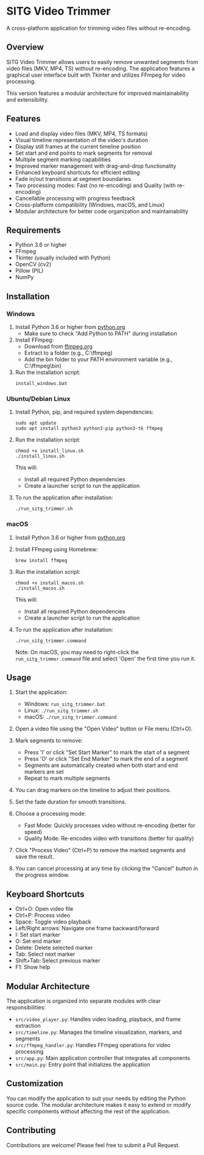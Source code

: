 # SITG Video Trimmer

A cross-platform application for trimming video files without re-encoding.

## Overview

SITG Video Trimmer allows users to easily remove unwanted segments from video files (MKV, MP4, TS) without re-encoding. The application features a graphical user interface built with Tkinter and utilizes FFmpeg for video processing.

This version features a modular architecture for improved maintainability and extensibility.

## Features

- Load and display video files (MKV, MP4, TS formats)
- Visual timeline representation of the video's duration
- Display still frames at the current timeline position
- Set start and end points to mark segments for removal
- Multiple segment marking capabilities
- Improved marker management with drag-and-drop functionality
- Enhanced keyboard shortcuts for efficient editing
- Fade in/out transitions at segment boundaries
- Two processing modes: Fast (no re-encoding) and Quality (with re-encoding)
- Cancellable processing with progress feedback
- Cross-platform compatibility (Windows, macOS, and Linux)
- Modular architecture for better code organization and maintainability

## Requirements

- Python 3.6 or higher
- FFmpeg
- Tkinter (usually included with Python)
- OpenCV (cv2)
- Pillow (PIL)
- NumPy

## Installation

### Windows

1. Install Python 3.6 or higher from [python.org](https://www.python.org/downloads/)
   - Make sure to check "Add Python to PATH" during installation
2. Install FFmpeg:
   - Download from [ffmpeg.org](https://ffmpeg.org/download.html)
   - Extract to a folder (e.g., C:\ffmpeg)
   - Add the bin folder to your PATH environment variable (e.g., C:\ffmpeg\bin)
3. Run the installation script:
   ```
   install_windows.bat
   ```

### Ubuntu/Debian Linux

1. Install Python, pip, and required system dependencies:
   ```
   sudo apt update
   sudo apt install python3 python3-pip python3-tk ffmpeg
   ```
2. Run the installation script:
   ```
   chmod +x install_linux.sh
   ./install_linux.sh
   ```
   
   This will:
   - Install all required Python dependencies
   - Create a launcher script to run the application

3. To run the application after installation:
   ```
   ./run_sitg_trimmer.sh
   ```

### macOS

1. Install Python 3.6 or higher from [python.org](https://www.python.org/downloads/)
2. Install FFmpeg using Homebrew:
   ```
   brew install ffmpeg
   ```
3. Run the installation script:
   ```
   chmod +x install_macos.sh
   ./install_macos.sh
   ```
   
   This will:
   - Install all required Python dependencies
   - Create a launcher script to run the application

4. To run the application after installation:
   ```
   ./run_sitg_trimmer.command
   ```
   
   Note: On macOS, you may need to right-click the `run_sitg_trimmer.command` file and select 'Open' the first time you run it.

## Usage

1. Start the application:
   - Windows: `run_sitg_trimmer.bat`
   - Linux: `./run_sitg_trimmer.sh`
   - macOS: `./run_sitg_trimmer.command`

2. Open a video file using the "Open Video" button or File menu (Ctrl+O).

3. Mark segments to remove:
   - Press 'I' or click "Set Start Marker" to mark the start of a segment
   - Press 'O' or click "Set End Marker" to mark the end of a segment
   - Segments are automatically created when both start and end markers are set
   - Repeat to mark multiple segments

4. You can drag markers on the timeline to adjust their positions.

5. Set the fade duration for smooth transitions.

6. Choose a processing mode:
   - Fast Mode: Quickly processes video without re-encoding (better for speed)
   - Quality Mode: Re-encodes video with transitions (better for quality)

7. Click "Process Video" (Ctrl+P) to remove the marked segments and save the result.

8. You can cancel processing at any time by clicking the "Cancel" button in the progress window.

## Keyboard Shortcuts

- Ctrl+O: Open video file
- Ctrl+P: Process video
- Space: Toggle video playback
- Left/Right arrows: Navigate one frame backward/forward
- I: Set start marker
- O: Set end marker
- Delete: Delete selected marker
- Tab: Select next marker
- Shift+Tab: Select previous marker
- F1: Show help

## Modular Architecture

The application is organized into separate modules with clear responsibilities:

- `src/video_player.py`: Handles video loading, playback, and frame extraction
- `src/timeline.py`: Manages the timeline visualization, markers, and segments
- `src/ffmpeg_handler.py`: Handles FFmpeg operations for video processing
- `src/app.py`: Main application controller that integrates all components
- `src/main.py`: Entry point that initializes the application

## Customization

You can modify the application to suit your needs by editing the Python source code. The modular architecture makes it easy to extend or modify specific components without affecting the rest of the application.

## Contributing

Contributions are welcome! Please feel free to submit a Pull Request.
